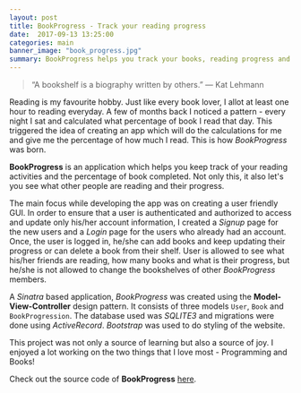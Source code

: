 ```yaml
---
layout: post
title: BookProgress - Track your reading progress
date:  2017-09-13 13:25:00
categories: main
banner_image: "book_progress.jpg"
summary: BookProgress helps you track your books, reading progress and see what others are reading.
---
```

> “A bookshelf is a biography written by others.” ― Kat Lehmann

Reading is my favourite hobby. Just like every book lover, I allot at least one hour to reading everyday. A few of months back I noticed a pattern - every night I sat and calculated what percentage of book I read that day. This triggered the idea of creating an app which will do the calculations for me and give me the percentage of how much I read. This is how _BookProgress_ was born.

**BookProgress** is an application which helps you keep track of your reading activities and the percentage of book completed.
Not only this, it also let's you see what other people are reading and their progress.

 The main focus while developing the app was on creating a user friendly GUI. In order to ensure that a user is authenticated and authorized to access and update only his/her account information, I created a _Signup_ page for the new users and a _Login_ page for the users who already had an account. Once, the user is logged in, he/she can add books and keep updating their progress or can delete a book from their shelf. User is allowed to see what his/her friends are reading, how many books and what is their progress, but he/she is not allowed to change the bookshelves of other _BookProgress_ members.

A _Sinatra_ based application, _BookProgress_ was created using the **Model-View-Controller** design pattern. It consists of three models `User`, `Book` and `BookProgression`. The database used was _SQLITE3_ and migrations were done using _ActiveRecord_. _Bootstrap_ was used to do styling of the website.

This project was not only a source of learning but also a source of joy. I enjoyed a lot working on the two things that I love most - Programming and Books!

Check out the source code of **BookProgress** [here](https://github.com/soumyaveer/book-progress).




